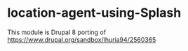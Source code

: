 # location-agent-using-Splash
This module is Drupal 8 porting of https://www.drupal.org/sandbox/lhuria94/2560365
